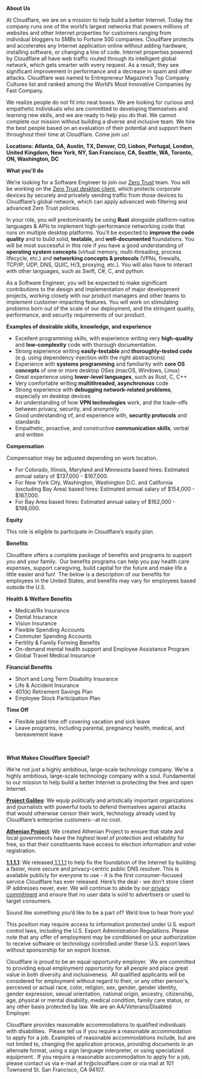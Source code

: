 <div class="content-intro">
	<div><strong>About Us</strong></div>
	<div>
		<p>At Cloudflare, we are on a mission to help build a better Internet. Today the company runs one of the world’s largest networks that powers millions of websites and other Internet properties for customers ranging from individual bloggers to SMBs to Fortune 500 companies. Cloudflare protects and accelerates any Internet application online without adding hardware, installing software, or changing a line of code. Internet properties powered by Cloudflare all have web traffic routed through its intelligent global network, which gets smarter with every request. As a result, they see significant improvement in performance and a decrease in spam and other attacks. Cloudflare was named to Entrepreneur Magazine’s Top Company Cultures list and ranked among the World’s Most Innovative Companies by Fast Company.&nbsp;</p>
		<p><span style="font-weight: 400;">We realize people do not fit into neat boxes. We are looking for curious and empathetic individuals who are committed to developing themselves and learning new skills, and we are ready to help you do that. We cannot complete our mission without building a diverse and inclusive team. We hire the best people based on an evaluation of their potential and support them throughout their time at Cloudflare. Come join us!&nbsp;</span></p>
	</div>
</div>
<p><strong>Locations: Atlanta, GA, Austin, TX, Denver, CO, Lisbon, Portugal, London, United Kingdom, New York, NY, San Francisco, CA, Seattle, WA, Toronto, ON, Washington, DC &nbsp;&nbsp;</strong></p>
<p><strong>What you'll do</strong></p>
<p><span style="font-weight: 400;">We’re looking for a Software Engineer to join our&nbsp;</span><a href="https://www.cloudflare.com/zero-trust/"><span style="font-weight: 400;">Zero Trust</span></a><span style="font-weight: 400;"> team. You will be working on the </span><a href="https://developers.cloudflare.com/cloudflare-one/connections/connect-devices/warp/"><span style="font-weight: 400;">Zero Trust desktop client</span></a><span style="font-weight: 400;">, which protects corporate devices by securely and privately sending traffic from those devices to Cloudflare’s global network, which can apply advanced web filtering and advanced Zero Trust policies.</span></p>
<p><span style="font-weight: 400;">In your role, you will predominantly be using </span><strong>Rust</strong><span style="font-weight: 400;"> alongside platform-native languages &amp; APIs to implement high-performance networking code that runs on multiple desktop platforms. You’ll be expected to </span><strong>improve the code quality</strong><span style="font-weight: 400;"> and to build solid, </span><strong>testable, </strong><span style="font-weight: 400;">and</span><strong> well-documented</strong><span style="font-weight: 400;"> foundations. You will be most successful in this role if you have a good understanding of </span><strong>operating system concepts</strong><span style="font-weight: 400;"> (virtual memory, multi-threading, process lifecycle, etc.) and <strong>networking concepts &amp; protocols</strong> (VPNs, firewalls, TCP</span><span style="font-weight: 400;">/IP, UDP, DNS, QUIC, H/3, proxying, etc.). You will also have to interact with other languages, such as Swift, C#, C, and python.</span></p>
<p><span style="font-weight: 400;">As a Software Engineer, you will be expected to make significant contributions to the design and implementation of major development projects, working closely with our product managers and other teams to implement customer-impacting features. You will work on stimulating problems born out of the scale of our deployment, and the stringent quality, performance, and security requirements of our product.</span></p>
<p><strong>Examples of desirable skills, knowledge, and experience</strong></p>
<ul>
	<li style="font-weight: 400;"><span style="font-weight: 400;">Excellent programming skills, with experience writing very </span><strong>high-quality</strong><span style="font-weight: 400;"> and </span><strong>low-complexity</strong><span style="font-weight: 400;"> code with thorough documentation.</span></li>
	<li style="font-weight: 400;"><span style="font-weight: 400;">Strong experience writing </span><strong>easily-testable </strong><span style="font-weight: 400;">and</span><strong> thoroughly-tested code</strong><span style="font-weight: 400;"> (e.g. using dependency injection with the right abstractions)</span></li>
	<li style="font-weight: 400;"><span style="font-weight: 400;">Experience with </span><strong>systems programming</strong><span style="font-weight: 400;"> and familiarity with </span><strong>core OS concepts</strong><span style="font-weight: 400;"> of one or more desktop OSes (macOS, Windows, Linux)</span></li>
	<li style="font-weight: 400;"><span style="font-weight: 400;">Great experience using </span><strong>lower-level languages</strong><span style="font-weight: 400;">, such as Rust, C, C++</span></li>
	<li style="font-weight: 400;"><span style="font-weight: 400;">Very comfortable writing </span><strong>multithreaded, asynchronous</strong><span style="font-weight: 400;"> code</span></li>
	<li><span style="font-weight: 400;">Strong experience with </span><strong>debugging network-related problems</strong>, especially on desktop devices</li>
	<li style="font-weight: 400;"><span style="font-weight: 400;">An understanding of how </span><strong>VPN technologies</strong><span style="font-weight: 400;"> work, and the trade-offs between privacy, security, and anonymity</span></li>
	<li style="font-weight: 400;"><span style="font-weight: 400;">Good understanding of, and experience with, </span><strong>security protocols</strong><span style="font-weight: 400;"> and standards</span></li>
	<li style="font-weight: 400;"><span style="font-weight: 400;">Empathetic, proactive, and constructive </span><strong>communication skills</strong><span style="font-weight: 400;">, verbal and written<br></span></li>
</ul>
<p><strong>Compensation</strong></p>
<p>Compensation may be adjusted depending on work location.</p>
<ul>
	<li><span data-sheets-root="1">For Colorado, Illinois, Maryland and Minnesota based hires: Estimated annual salary of $137,000 - $167,000.</span></li>
	<li><span data-sheets-root="1">For New York City, Washington, Washington D.C. and California (excluding Bay Area) based hires: Estimated annual salary of $154,000 - $167,000.</span></li>
	<li><span data-sheets-root="1">For Bay Area based hires: Estimated annual salary of $162,000 - $198,000.</span></li>
</ul>
<p><strong>Equity</strong></p>
<p>This role is eligible to participate in Cloudflare’s equity plan.</p>
<p><strong>Benefits</strong></p>
<p>Cloudflare offers a complete package of benefits and programs to support you and your family.&nbsp; Our benefits programs can help you pay health care expenses, support caregiving, build capital for the future and make life a little easier and fun!&nbsp; The below is a description of our benefits for employees in the United States, and benefits may vary for employees based outside the U.S.</p>
<p><strong>Health &amp; Welfare Benefits</strong></p>
<ul>
	<li>Medical/Rx Insurance</li>
	<li>Dental Insurance</li>
	<li>Vision Insurance</li>
	<li>Flexible Spending Accounts</li>
	<li>Commuter Spending Accounts</li>
	<li>Fertility &amp; Family Forming Benefits</li>
	<li>On-demand mental health support and Employee Assistance Program</li>
	<li>Global Travel Medical Insurance</li>
</ul>
<p><strong>Financial Benefits</strong></p>
<ul>
	<li>Short and Long Term Disability Insurance</li>
	<li>Life &amp; Accident Insurance</li>
	<li>401(k) Retirement Savings Plan</li>
	<li>Employee Stock Participation Plan</li>
</ul>
<p><strong>Time Off</strong></p>
<ul>
	<li>Flexible paid time off covering vacation and sick leave</li>
	<li>Leave programs, including parental, pregnancy health, medical, and bereavement leave</li>
</ul>
<p>&nbsp;</p>
<div class="content-conclusion">
	<p><strong>What Makes Cloudflare Special?</strong></p>
	<p><span style="font-weight: 400;">We’re not just a highly ambitious, large-scale technology company. We’re a highly ambitious, large-scale technology company with a soul. Fundamental to our mission to help build a better Internet is protecting the free and open Internet.</span></p>
	<p><a href="https://blog.cloudflare.com/protecting-free-expression-online/"><strong>Project Galileo</strong></a><span style="font-weight: 400;">: We equip politically and artistically important organizations and journalists with powerful tools to defend themselves against attacks that would otherwise censor their work, technology already used by Cloudflare’s enterprise customers--at no cost.</span></p>
	<p><strong><a href="https://www.cloudflare.com/athenian/">Athenian Project</a></strong><span style="font-weight: 400;">: We created Athenian Project to ensure that state and local governments have the highest level of protection and reliability for free, so that their constituents have access to election information and voter registration.</span></p>
	<p><a href="https://1.1.1.1/"><strong>1.1.1.1</strong></a><span style="font-weight: 400;">: We released</span><a href="https://1.1.1.1/"> <span style="font-weight: 400;">1.1.1.1</span></a><span style="font-weight: 400;"> to help fix the foundation of the Internet by building a faster, more secure and privacy-centric public DNS resolver. This is available publicly for everyone to use - it is the first consumer-focused service Cloudflare has ever released. Here’s the deal - we don’t store client IP addresses never, ever. We will continue to abide by our</span><a href="https://developers.cloudflare.com/1.1.1.1/privacy/public-dns-resolver"> privacy commitment</a><span style="font-weight: 400;"> and ensure that no user data is sold to advertisers or used to target consumers.</span></p>
	<p><span style="font-weight: 400;">Sound like something you’d like to be a part of? We’d love to hear from you!</span></p>
	<p><span style="font-weight: 400;">This position may require access to information protected under U.S. export control laws, including the U.S. Export Administration Regulations. Please note that any offer of employment may be conditioned on your authorization to receive software or technology controlled under these U.S. export laws without sponsorship for an export license.</span></p>
	<p><span style="font-weight: 400;">Cloudflare is proud to be an equal opportunity employer. &nbsp;We are committed to providing equal employment opportunity for all people and place great value in both diversity and inclusiveness. &nbsp;All qualified applicants will be considered for employment without regard to their, or any other person's, perceived or actual</span> <span style="font-weight: 400;">race, color, religion, sex, gender, gender identity, gender expression, sexual orientation, national origin, ancestry, citizenship, age, physical or mental disability, medical condition, family care status, or any other basis protected by law. </span><span style="font-weight: 400;">We are an AA/Veterans/Disabled Employer.</span></p>
	<p><span style="font-weight: 400;">Cloudflare provides reasonable accommodations to qualified individuals with disabilities. &nbsp;Please tell us if you require a reasonable accommodation to apply for a job. Examples of reasonable accommodations include, but are not limited to, changing the application process, providing documents in an alternate format, using a sign language interpreter, or using specialized equipment. &nbsp;If you require a reasonable accommodation to apply for a job, please contact us via e-mail at </span><span style="font-weight: 400;">hr@cloudflare.com</span><span style="font-weight: 400;"> or via mail at 101 Townsend St. San Francisco, CA 94107.</span></p>
</div>